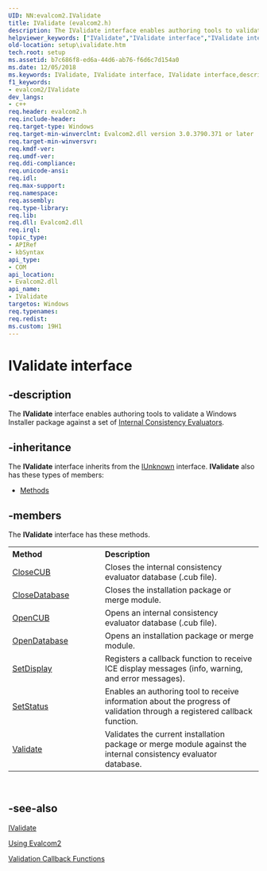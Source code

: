 ```yaml
---
UID: NN:evalcom2.IValidate
title: IValidate (evalcom2.h)
description: The IValidate interface enables authoring tools to validate a Windows Installer package against a set of Internal Consistency Evaluators.
helpviewer_keywords: ["IValidate","IValidate interface","IValidate interface","described","evalcom2/IValidate","setup.ivalidate"]
old-location: setup\ivalidate.htm
tech.root: setup
ms.assetid: b7c686f8-ed6a-44d6-ab76-f6d6c7d154a0
ms.date: 12/05/2018
ms.keywords: IValidate, IValidate interface, IValidate interface,described, evalcom2/IValidate, setup.ivalidate
f1_keywords:
- evalcom2/IValidate
dev_langs:
- c++
req.header: evalcom2.h
req.include-header: 
req.target-type: Windows
req.target-min-winverclnt: Evalcom2.dll version 3.0.3790.371 or later
req.target-min-winversvr: 
req.kmdf-ver: 
req.umdf-ver: 
req.ddi-compliance: 
req.unicode-ansi: 
req.idl: 
req.max-support: 
req.namespace: 
req.assembly: 
req.type-library: 
req.lib: 
req.dll: Evalcom2.dll
req.irql: 
topic_type:
- APIRef
- kbSyntax
api_type:
- COM
api_location:
- Evalcom2.dll
api_name:
- IValidate
targetos: Windows
req.typenames: 
req.redist: 
ms.custom: 19H1
---
```


# IValidate interface


## -description


The <b>IValidate</b> interface enables authoring tools to validate a Windows Installer package against a set of <a href="https://docs.microsoft.com/windows/desktop/Msi/internal-consistency-evaluators-ices">Internal Consistency Evaluators</a>.


## -inheritance

The <b xmlns:loc="http://microsoft.com/wdcml/l10n">IValidate</b> interface inherits from the <a href="https://docs.microsoft.com/windows/desktop/api/unknwn/nn-unknwn-iunknown">IUnknown</a> interface. <b>IValidate</b> also has these types of members:
<ul>
<li><a href="https://docs.microsoft.com/">Methods</a></li>
</ul>

## -members

The <b>IValidate</b> interface has these methods.
<table class="members" id="memberListMethods">
<tr>
<th align="left" width="37%">Method</th>
<th align="left" width="63%">Description</th>
</tr>
<tr data="declared;">
<td align="left" width="37%">
<a href="https://docs.microsoft.com/windows/desktop/api/evalcom2/nf-evalcom2-ivalidate-closecub">CloseCUB</a>
</td>
<td align="left" width="63%">
Closes the internal consistency evaluator database (.cub file).

</td>
</tr>
<tr data="declared;">
<td align="left" width="37%">
<a href="https://docs.microsoft.com/windows/desktop/api/evalcom2/nf-evalcom2-ivalidate-closedatabase">CloseDatabase</a>
</td>
<td align="left" width="63%">
Closes the installation package or merge module.

</td>
</tr>
<tr data="declared;">
<td align="left" width="37%">
<a href="https://docs.microsoft.com/windows/desktop/api/evalcom2/nf-evalcom2-ivalidate-opencub">OpenCUB</a>
</td>
<td align="left" width="63%">
Opens an internal consistency evaluator database (.cub file).

</td>
</tr>
<tr data="declared;">
<td align="left" width="37%">
<a href="https://docs.microsoft.com/windows/desktop/api/evalcom2/nf-evalcom2-ivalidate-opendatabase">OpenDatabase</a>
</td>
<td align="left" width="63%">
Opens an installation package or merge module.

</td>
</tr>
<tr data="declared;">
<td align="left" width="37%">
<a href="https://docs.microsoft.com/windows/desktop/api/evalcom2/nf-evalcom2-ivalidate-setdisplay">SetDisplay</a>
</td>
<td align="left" width="63%">
Registers a callback function to receive ICE display messages (info, warning, and error messages).

</td>
</tr>
<tr data="declared;">
<td align="left" width="37%">
<a href="https://docs.microsoft.com/windows/desktop/api/evalcom2/nf-evalcom2-ivalidate-setstatus">SetStatus</a>
</td>
<td align="left" width="63%">
Enables an authoring tool to receive information about the progress of validation through a registered callback function.

</td>
</tr>
<tr data="declared;">
<td align="left" width="37%">
<a href="https://docs.microsoft.com/windows/desktop/api/evalcom2/nf-evalcom2-ivalidate-validate">Validate</a>
</td>
<td align="left" width="63%">
Validates the current installation package or merge module against the internal consistency evaluator database.

</td>
</tr>
</table> 


## -see-also




<a href="https://docs.microsoft.com/windows/desktop/api/evalcom2/nn-evalcom2-ivalidate">IValidate</a>



<a href="https://docs.microsoft.com/windows/desktop/Msi/using-evalcom2">Using Evalcom2</a>



<a href="https://docs.microsoft.com/windows/desktop/Msi/validation-callback-functions">Validation Callback Functions</a>
 

 

